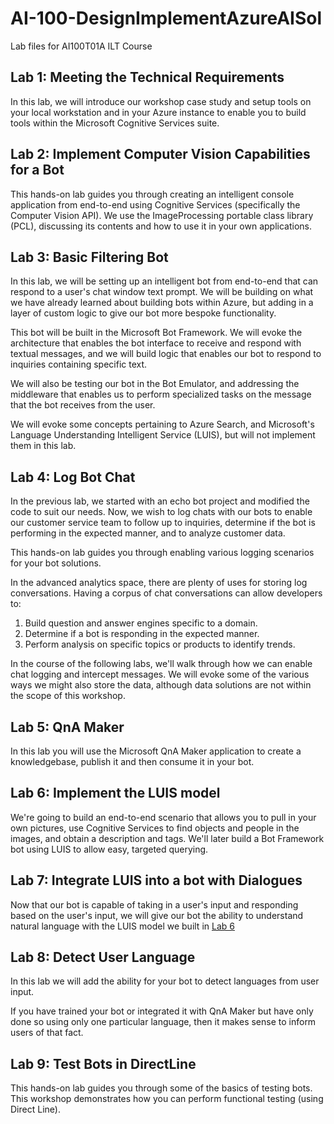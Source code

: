 # AI-100-DesignImplementAzureAISol
Lab files for AI100T01A ILT Course


## Lab 1: Meeting the Technical Requirements

In this lab, we will introduce our workshop case study and setup tools on your local workstation and in your Azure instance to enable you to build tools within the Microsoft Cognitive Services suite.

## Lab 2: Implement Computer Vision Capabilities for a Bot

This hands-on lab guides you through creating an intelligent console application from end-to-end using Cognitive Services (specifically the Computer Vision API). We use the ImageProcessing portable class library (PCL), discussing its contents and how to use it in your own applications.

## Lab 3: Basic Filtering Bot

In this lab, we will be setting up an intelligent bot from end-to-end that can respond to a user's chat window text prompt. We will be building on what we have already learned about building bots within Azure, but adding in a layer of custom logic to give our bot more bespoke functionality.

This bot will be built in the Microsoft Bot Framework. We will evoke the architecture that enables the bot interface to receive and respond with textual messages, and we will build logic that enables our bot to respond to inquiries containing specific text.

We will also be testing our bot in the Bot Emulator, and addressing the middleware that enables us to perform specialized tasks on the message that the bot receives from the user.

We will evoke some concepts pertaining to Azure Search, and Microsoft's Language Understanding Intelligent Service (LUIS), but will not implement them in this lab.

## Lab 4: Log Bot Chat

In the previous lab, we started with an echo bot project and modified the code to suit our needs.  Now, we wish to log chats with our bots to enable our customer service team to follow up to inquiries, determine if the bot is performing in the expected manner, and to analyze customer data.

This hands-on lab guides you through enabling various logging scenarios for your bot solutions.

In the advanced analytics space, there are plenty of uses for storing log conversations. Having a corpus of chat conversations can allow developers to:

1. Build question and answer engines specific to a domain.
2. Determine if a bot is responding in the expected manner.
3. Perform analysis on specific topics or products to identify trends.

In the course of the following labs, we'll walk through how we can enable chat logging and intercept messages. We will evoke some of the various ways we might also store the data, although data solutions are not within the scope of this workshop.

## Lab 5: QnA Maker

In this lab you will use the Microsoft QnA Maker application to create a knowledgebase, publish it and then consume it in your bot.

## Lab 6: Implement the LUIS model

We're going to build an end-to-end scenario that allows you to pull in your own pictures, use Cognitive Services to find objects and people in the images, and obtain a description and tags. We'll later build a Bot Framework bot using LUIS to allow easy, targeted querying.

## Lab 7: Integrate LUIS into a bot with Dialogues

Now that our bot is capable of taking in a user's input and responding based on the user's input, we will give our bot the ability to understand natural language with the LUIS model we built in [Lab 6](/Lab6-Implement_LUIS/02-Implement_LUIS.md)

## Lab 8: Detect User Language

In this lab we will add the ability for your bot to detect languages from user input.

If you have trained your bot or integrated it with QnA Maker but have only done so using only one particular language, then it makes sense to inform users of that fact.  

## Lab 9: Test Bots in DirectLine

This hands-on lab guides you through some of the basics of testing bots. This workshop demonstrates how you can perform functional testing (using Direct Line).
